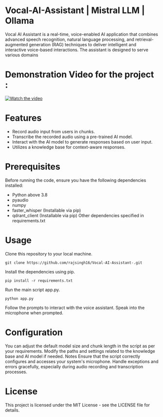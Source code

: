 # Vocal-AI-Assistant | Mistral LLM | Ollama
Vocal AI Assistant is a real-time, voice-enabled AI application that combines advanced speech recognition, natural language processing, and retrieval-augmented generation (RAG) techniques to deliver intelligent and interactive voice-based interactions. The assistant is designed to serve various domains

# Demonstration Video for the project :
[![Watch the video](https://github.com/user-attachments/assets/64ba575b-d7af-45d5-89a4-9401cbbff6f3)](https://www.youtube.com/watch?v=R4_6MRju6yk)

# Features
- Record audio input from users in chunks.
- Transcribe the recorded audio using a pre-trained AI model.
- Interact with the AI model to generate responses based on user input.
- Utilizes a knowledge base for context-aware responses.
# Prerequisites
Before running the code, ensure you have the following dependencies installed:

- Python above 3.8
- pyaudio
- numpy
- faster_whisper (Installable via pip)
- qdrant_client (Installable via pip)
Other dependencies specified in requirements.txt
# Usage
Clone this repository to your local machine.
```
git clone https://github.com/rajsingh16/Vocal-AI-Assistant-.git
```
Install the dependencies using pip.
```
pip install -r requirements.txt
```
Run the main script app.py.
```
python app.py
```
Follow the prompts to interact with the voice assistant. Speak into the microphone when prompted.

# Configuration
You can adjust the default model size and chunk length in the script as per your requirements.
Modify the paths and settings related to the knowledge base and AI model if needed.
Notes
Ensure that the script correctly configures and accesses your system's microphone.
Handle exceptions and errors gracefully, especially during audio recording and transcription processes.
# License
This project is licensed under the MIT License - see the LICENSE file for details.
